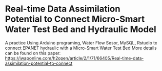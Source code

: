 # Real-time Data Assimilation Potential to Connect Micro-Smart Water Test Bed and Hydraulic Model
A practice Using Arduino programing, Water Flow Sesor, MySQL, Rstudio to connect EPANET hydraulic with a Micro-Smart Water Test Bed
More details can be found on this paper: https://iwaponline.com/h2open/article/2/1/71/66405/Real-time-data-assimilation-potential-to-connect
